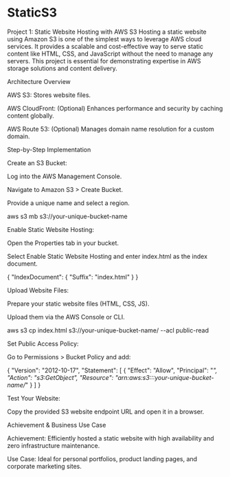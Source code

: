 # StaticS3
Project 1: Static Website Hosting with AWS S3
Hosting a static website using Amazon S3 is one of the simplest ways to leverage AWS cloud services. It provides a scalable and cost-effective way to serve static content like HTML, CSS, and JavaScript without the need to manage any servers. This project is essential for demonstrating expertise in AWS storage solutions and content delivery.

Architecture Overview

AWS S3: Stores website files.

AWS CloudFront: (Optional) Enhances performance and security by caching content globally.

AWS Route 53: (Optional) Manages domain name resolution for a custom domain.

Step-by-Step Implementation

Create an S3 Bucket:

Log into the AWS Management Console.

Navigate to Amazon S3 > Create Bucket.

Provide a unique name and select a region.

aws s3 mb s3://your-unique-bucket-name

Enable Static Website Hosting:

Open the Properties tab in your bucket.

Select Enable Static Website Hosting and enter index.html as the index document.

{
   "IndexDocument": { "Suffix": "index.html" }
}

Upload Website Files:

Prepare your static website files (HTML, CSS, JS).

Upload them via the AWS Console or CLI.

aws s3 cp index.html s3://your-unique-bucket-name/ --acl public-read

Set Public Access Policy:

Go to Permissions > Bucket Policy and add:

{
   "Version": "2012-10-17",
   "Statement": [
      {
         "Effect": "Allow",
         "Principal": "*",
         "Action": "s3:GetObject",
         "Resource": "arn:aws:s3:::your-unique-bucket-name/*"
      }
   ]
}

Test Your Website:

Copy the provided S3 website endpoint URL and open it in a browser.

Achievement & Business Use Case

Achievement: Efficiently hosted a static website with high availability and zero infrastructure maintenance.

Use Case: Ideal for personal portfolios, product landing pages, and corporate marketing sites.

